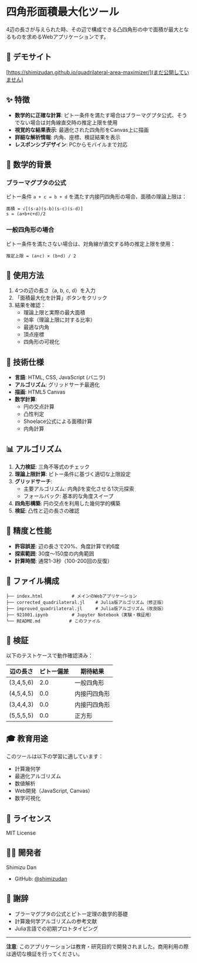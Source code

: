 # 四角形面積最大化ツール

4辺の長さが与えられた時、その辺で構成できる凸四角形の中で面積が最大となるものを求めるWebアプリケーションです。

## 🔗 デモサイト

[https://shimizudan.github.io/quadrilateral-area-maximizer/](まだ公開していません)

## ✨ 特徴

- **数学的に正確な計算**: ピトー条件を満たす場合はブラーマグプタ公式、そうでない場合は対角線直交時の推定上限を使用
- **視覚的な結果表示**: 最適化された四角形をCanvas上に描画
- **詳細な解析情報**: 内角、座標、検証結果を表示
- **レスポンシブデザイン**: PCからモバイルまで対応

## 🧮 数学的背景

### ブラーマグプタの公式
ピトー条件 `a + c = b + d` を満たす内接円四角形の場合、面積の理論上限は：

```
面積 = √[(s-a)(s-b)(s-c)(s-d)]
s = (a+b+c+d)/2
```

### 一般四角形の場合
ピトー条件を満たさない場合は、対角線が直交する時の推定上限を使用：

```
推定上限 = (a+c) × (b+d) / 2
```

## 🚀 使用方法

1. 4つの辺の長さ（a, b, c, d）を入力
2. 「面積最大化を計算」ボタンをクリック
3. 結果を確認：
   - 理論上限と実際の最大面積
   - 効率（理論上限に対する比率）
   - 最適な内角
   - 頂点座標
   - 四角形の可視化

## 🔧 技術仕様

- **言語**: HTML, CSS, JavaScript (バニラ)
- **アルゴリズム**: グリッドサーチ最適化
- **描画**: HTML5 Canvas
- **数学計算**: 
  - 円の交点計算
  - 凸性判定
  - Shoelace公式による面積計算
  - 内角計算

## 📊 アルゴリズム

1. **入力検証**: 三角不等式のチェック
2. **理論上限計算**: ピトー条件に基づく適切な上限設定
3. **グリッドサーチ**: 
   - 主要アルゴリズム: 内角βを変化させる1次元探索
   - フォールバック: 基本的な角度スイープ
4. **四角形構築**: 円の交点を利用した幾何学的構築
5. **検証**: 凸性と辺の長さの確認

## 🎯 精度と性能

- **許容誤差**: 辺の長さで20%、角度計算で約6度
- **探索範囲**: 30度〜150度の内角範囲
- **計算時間**: 通常1-3秒（100-200回の反復）

## 📁 ファイル構成

```
├── index.html           # メインのWebアプリケーション
├── corrected_quadrilateral.jl    # Julia版アルゴリズム（修正版）
├── improved_quadrilateral.jl     # Julia版アルゴリズム（改良版）
├── 921001.ipynb         # Jupyter Notebook（実験・検証用）
└── README.md           # このファイル
```

## 🔬 検証

以下のテストケースで動作確認済み：

| 辺の長さ | ピトー偏差 | 期待結果 |
|---------|-----------|---------|
| (3,4,5,6) | 2.0 | 一般四角形 |
| (4,5,4,5) | 0.0 | 内接円四角形 |
| (3,4,4,3) | 0.0 | 内接円四角形 |
| (5,5,5,5) | 0.0 | 正方形 |

## 🎓 教育用途

このツールは以下の学習に適しています：

- 計算幾何学
- 最適化アルゴリズム
- 数値解析
- Web開発（JavaScript, Canvas）
- 数学可視化

## 📝 ライセンス

MIT License

## 👨‍💻 開発者

Shimizu Dan
- GitHub: [@shimizudan](https://github.com/shimizudan)

## 🙏 謝辞

- ブラーマグプタの公式とピトー定理の数学的基礎
- 計算幾何学アルゴリズムの参考文献
- Julia言語での初期プロトタイピング

---

**注意**: このアプリケーションは教育・研究目的で開発されました。商用利用の際は適切な検証を行ってください。